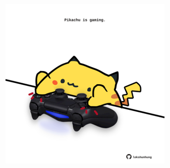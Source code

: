 <!-- built at 01/09/2024, 14:00:43 UTC -->
<p align="center">
  <img width="500" height="500" src="./ReadmeImage.svg">
</p>
